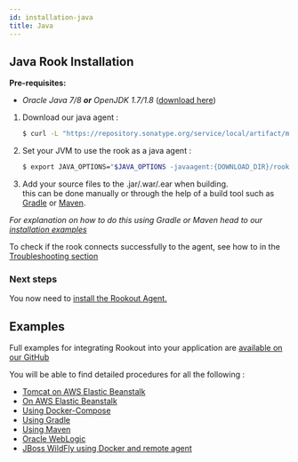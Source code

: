 ```yaml
---
id: installation-java
title: Java
---
```


## Java Rook Installation

__Pre-requisites:__  
- *Oracle Java 7/8 __or__ OpenJDK 1.7/1.8* ([download here](http://www.oracle.com/technetwork/java/javase/downloads/jdk8-downloads-2133151.html))

1. Download our java agent :  
    ```bash
    $ curl -L "https://repository.sonatype.org/service/local/artifact/maven/redirect?r=central-proxy&g=com.rookout&a=rook&v=LATEST" -o rook.jar
    ```

2. Set your JVM to use the rook as a java agent :  
    ```bash
    $ export JAVA_OPTIONS="$JAVA_OPTIONS -javaagent:{DOWNLOAD_DIR}/rook.jar"
    ```
    
3. Add your source files to the .jar/.war/.ear when building.  
this can be done manually or through the help of a build tool such as [Gradle](https://gradle.org/) or [Maven](https://maven.apache.org/).
    
*For explanation on how to do this using Gradle or Maven head to our [installation examples](installation-java.md)*

To check if the rook connects successfully to the agent, see how to in the [Troubleshooting section](troubleshooting-rooks.md)

### Next steps
You now need to [install the Rookout Agent.](installation-agent.md)

## Examples

Full examples for integrating Rookout into your application are [available on our GitHub](https://github.com/Rookout/deployment-examples)

You will be able to find detailed procedures for all the following :

- [Tomcat on AWS Elastic Beanstalk](https://github.com/Rookout/deployment-examples/tree/master/aws-beanstalk/java-tomcat-elasticbeanstalk)
- [On AWS Elastic Beanstalk](https://github.com/Rookout/deployment-examples/tree/master/aws-beanstalk/java-elasticbeanstalk)
- [Using Docker-Compose](https://github.com/Rookout/deployment-examples/tree/master/java-docker-compose)
- [Using Gradle](https://github.com/Rookout/deployment-examples/tree/master/java-gradle)
- [Using Maven](https://github.com/Rookout/deployment-examples/tree/master/java-maven)
- [Oracle WebLogic](https://github.com/Rookout/deployment-examples/tree/master/java-weblogic)
- [JBoss WildFly using Docker and remote agent](https://github.com/Rookout/deployment-examples/tree/master/java-wildfly-docker-agentless)
